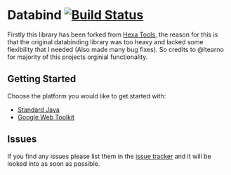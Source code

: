 # Databind [![Build Status](https://travis-ci.org/BenDol/Databind.svg?branch=master)](https://travis-ci.org/BenDol/Databind)

Firstly this library has been forked from [Hexa Tools](https://github.com/ltearno/hexa.tools), the reason for this is that the original databinding library was too heavy and lacked some flexibility that I needed (Also made many bug fixes). So credits to @ltearno for majority of this projects orginial functionality.

## Getting Started
Choose the platform you would like to get started with:
* [Standard Java](https://github.com/BenDol/Databind/wiki/Binding-Guide)
* [Google Web Toolkit](https://github.com/BenDol/Databind/wiki/Google-Web-Toolkit)

## Issues
If you find any issues please list them in the [issue tracker](https://github.com/BenDol/Databind/issues) and it will be looked into as soon as possible.
